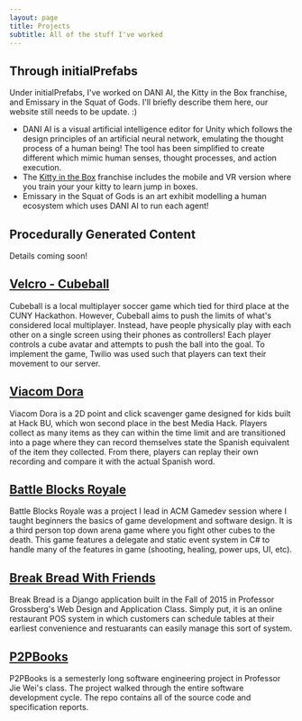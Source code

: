 ```yaml
---
layout: page
title: Projects
subtitle: All of the stuff I've worked
---
```


## Through initialPrefabs
Under initialPrefabs, I've worked on DANI AI, the Kitty in the Box franchise, and Emissary in the Squat of Gods. I'll briefly describe them here, our website still needs
to be update. :)
* DANI AI is a visual artificial intelligence editor for Unity which follows the design principles of an artificial neural network, emulating the thought process of a human
being! The tool has been simplified to create different which mimic human senses,
thought processes, and action execution.
* The [Kitty in the Box](http://mokuni.com/press/sheet.php?p=Kitty%20in%20the%20Box%20VR#projects) franchise includes the mobile and VR version where you train your
your kitty to learn jump in boxes.
* Emissary in the Squat of Gods is an art exhibit modelling a human ecosystem which uses
DANI AI to run each agent!

## Procedurally Generated Content
Details coming soon!

## [Velcro - Cubeball](https://github.com/psuong/cubeball)

Cubeball is a local multiplayer soccer game which tied for third place at the CUNY Hackathon. However, Cubeball aims to
push the limits of what's considered local multiplayer. Instead, have people physically play with each other on a single
screen using their phones as controllers! Each player controls a cube avatar and attempts to push the ball into the goal.
To implement the game, Twilio was used such that players can text their movement to our server.

## [Viacom Dora](https://github.com/psuong/viacom-dora)

Viacom Dora is a 2D point and click scavenger game designed for kids built at Hack BU, which won second place in the best
Media Hack. Players collect as many items as they can within the time limit and are transitioned into a page where they
can record themselves state the Spanish equivalent of the item they collected. From there, players can replay their own
recording and compare it with the actual Spanish word.

## [Battle Blocks Royale](https://bitbucket.org/psuong01/battle-blocks-royale)

Battle Blocks Royale was a project I lead in ACM Gamedev session where I taught beginners the basics of game development
and software design. It is a third person top down arena game where you fight other cubes to the death. This game features a delegate and static event system in C# to handle many of the features in game (shooting, healing, power ups, UI, etc).

## [Break Bread With Friends](https://bitbucket.org/cyang001/break-bread-with-friends)

Break Bread is a Django application built in the Fall of 2015 in Professor Grossberg's Web Design and Application Class. Simply put, it is an online restaurant POS system in which customers can schedule tables at their earliest convenience and restuarants can easily manage this sort of system.

## [P2PBooks](https://github.com/psuong/p2pbooks)

P2PBooks is a semesterly long software engineering project in Professor Jie Wei's class. The project walked through the entire software development cycle. The repo contains all of the source code and specification reports.
